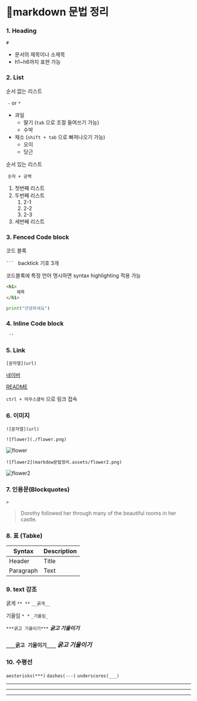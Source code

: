 #  📌markdown 문법 정리



### 1. Heading  

`#`

- 문서의 제목이나 소제목
- h1~h6까지 표현 가능





### 2. List

순서 없는 리스트 

​	`-`  or  `*`

- 과일
  - 딸기 (`tab` 으로 조절 들여쓰기 가능)
  - 수박
- 채소 (`shift + tab` 으로 빠져나오기 가능)
  - 오이
  - 당근



순서 있는 리스트

​    `숫자 + 공백`

1. 첫번째 리스트
2. 두번째 리스트
   1. 2-1
   2. 2-2
   3. 2-3
3. 세번째 리스트





### 3. Fenced Code block

코드 블록

 ` ```  ` backtick 기호 3개

코드블록에 특정 언어 명시하면 syntax highlighting 적용 가능

``` html
<h1>
    제목
</h1>
```



``` python
print("안녕하세요")
```





### 4. Inline Code block

` ''`





### 5. Link

`[문자열](url)`

[네이버](https://www.naver.com)

[README](./README.md)



`ctrl + 마우스클릭` 으로 링크 접속





### 6. 이미지

`![문자열](url)`

`![flower](./flower.png)`



![flower](./flower.png)



`![flower2](markdow문법정리.assets/flower2.png)`

![flower2](markdow문법정리.assets/flower2.png)





### 7. 인용문(Blockquotes)

`>`

> Dorothy followed her through many of the beautiful rooms in her castle.





### 8. 표 (Tabke)

| Syntax    | Description |
| --------- | ----------- |
| Header    | Title       |
| Paragraph | Text        |





### 9. text 강조

굵게 `** **`  `__굵게__`

기울임 `* *`  `_기울임_`



`***굵고 기울이기***`   ***굵고 기울이기***

###  `___굵고 기울이기___`  ___굵고 기울이기___





### 10. 수평선

`aesterisks(***)`  `dashes(---)` `underscores(___)`

***

---

___



